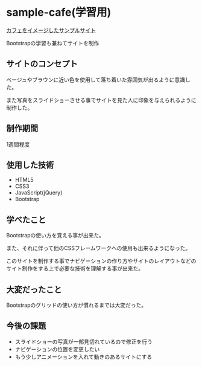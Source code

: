 # sample-cafe(学習用)
[カフェをイメージしたサンプルサイト](http://portfolio.mizukazu.com/samplecafe/)

Bootstrapの学習も兼ねてサイトを制作

## サイトのコンセプト
ベージュやブラウンに近い色を使用して落ち着いた雰囲気が出るように意識した。

また写真をスライドショーさせる事でサイトを見た人に印象を与えられるように制作した。

## 制作期間
1週間程度

## 使用した技術
* HTML5
* CSS3
* JavaScript(jQuery)
* Bootstrap

## 学べたこと
Bootstrapの使い方を覚える事が出来た。

また、それに伴って他のCSSフレームワークへの使用も出来るようになった。

このサイトを制作する事でナビゲーションの作り方やサイトのレイアウトなどのサイト制作をする上で必要な技術を理解する事が出来た。

## 大変だったこと
Bootstrapのグリッドの使い方が慣れるまでは大変だった。

## 今後の課題
* スライドショーの写真が一部見切れているので修正を行う
* ナビゲーションの位置を変更したい
* もう少しアニメーションを入れて動きのあるサイトにする

